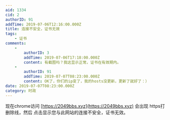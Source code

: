 ```yaml
---
aid: 1334
cid: 2
authorID: 91
addTime: 2019-07-06T12:16:00.000Z
title: 连接不安全，证书无效
tags:
    - 证书
comments:
    -
        authorID: 3
        addTime: 2019-07-06T17:18:00.000Z
        content: 有截图吗？我这显示正常，证书在有效期内。
    -
        authorID: 91
        addTime: 2019-07-07T08:23:00.000Z
        content: OK了，你们的ip变了，我的hosts没更新，更新了就好了：）
date: 2019-07-07T08:23:00.000Z
category: 时政
---
```


现在chrome访问 [https://2049bbs.xyz](https://2049bbs.xyz) 会出现 https打删除线，然后 点击显示您与此网站的连接不安全，证书无效。

